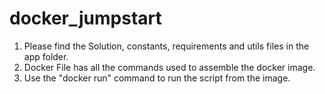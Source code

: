 # docker_jumpstart
1. Please find the Solution, constants, requirements and utils files in the app folder.<br/>
2. Docker File has all the commands used to assemble the docker image.<br/>
3. Use the "docker run" command to run the script from the image.<br/>

